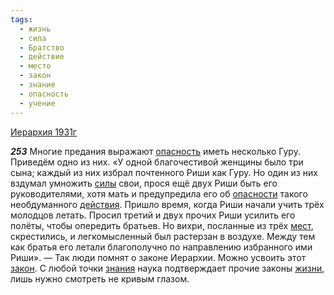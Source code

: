 ```yaml
---
tags:
  - жизнь
  - сила
  - Братство
  - действие
  - место
  - закон
  - знание
  - опасность
  - учение
---
```


[Иерархия 1931г](/agni/1931)

___253___
Многие предания выражают [опасность](/tag/#опасность) иметь несколько Гуру. Приведём одно из них. «У одной благочестивой женщины было три сына; каждый из них избрал почтенного Риши как Гуру. Но один из них вздумал умножить [силы](/tag/#сила) свои, прося ещё двух Риши быть его руководителями, хотя мать и предупредила его об [опасности](/tag/#опасность) такого необдуманного [действия](/tag/#действие). Пришло время, когда Риши начали учить трёх молодцов летать. Просил третий и двух прочих Риши усилить его полёты, чтобы опередить братьев. Но вихри, посланные из трёх [мест](/tag/#место), скрестились, и легкомысленный был растерзан в воздухе. Между тем как братья его летали благополучно по направлению избранного ими Риши». — Так люди помнят о законе Иерархии. Можно усвоить этот [закон](/tag/#закон). С любой точки [знания](/tag/#знание) наука подтверждает прочие законы [жизни](/tag/#жизнь), лишь нужно смотреть не кривым глазом.   

